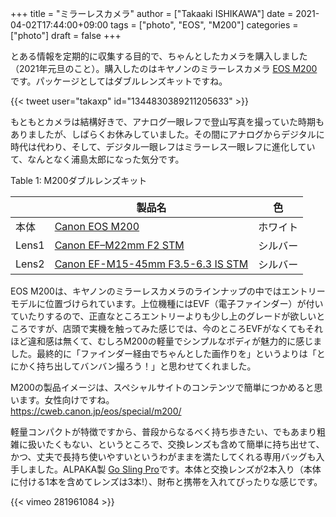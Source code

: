 +++
title = "ミラーレスカメラ"
author = ["Takaaki ISHIKAWA"]
date = 2021-04-02T17:44:00+09:00
tags = ["photo", "EOS", "M200"]
categories = ["photo"]
draft = false
+++

とある情報を定期的に収集する目的で、ちゃんとしたカメラを購入しました（2021年元旦のこと）。購入したのはキヤノンのミラーレスカメラ [EOS M200](https://cweb.canon.jp/eos/lineup/m200/) です。パッケージとしてはダブルレンズキットですね。  

{{< tweet user="takaxp" id="1344830389211205633" >}}  

もともとカメラは結構好きで、アナログ一眼レフで登山写真を撮っていた時期もありましたが、しばらくお休みしていました。その間にアナログからデジタルに時代は代わり、そして、デジタル一眼レフはミラーレス一眼レフに進化していて、なんとなく浦島太郎になった気分です。  

<div class="table-caption">
  <span class="table-number">Table 1</span>:
  M200ダブルレンズキット
</div>

|       | 製品名                                                                                                      | 色   |
|-------|----------------------------------------------------------------------------------------------------------|-----|
| 本体  | [Canon EOS M200](https://cweb.canon.jp/eos/lineup/m200/spec.html)                                           | ホワイト |
| Lens1 | [Canon EF–M22mm F2 STM](https://cweb.canon.jp/ef/lineup/ef-m/ef-m22-f2stm/spec.html)                        | シルバー |
| Lens2 | [Canon EF-M15-45mm F3.5-6.3 IS STM](https://cweb.canon.jp/ef/lineup/ef-m/ef-m15-45-f35-63-is-stm/spec.html) | シルバー |

EOS M200は、キヤノンのミラーレスカメラのラインナップの中ではエントリーモデルに位置づけられています。上位機種にはEVF（電子ファインダー）が付いていたりするので、正直なところエントリーよりも少し上のグレードが欲しいところですが、店頭で実機を触ってみた感じでは、今のところEVFがなくてもそれほど違和感は無くて、むしろM200の軽量でシンプルなボディが魅力的に感じました。最終的に「ファインダー経由でちゃんとした画作りを」というよりは「とにかく持ち出してバンバン撮ろう！」と思わせてくれました。  

M200の製品イメージは、スペシャルサイトのコンテンツで簡単につかめると思います。女性向けですね。  
<https://cweb.canon.jp/eos/special/m200/>  

軽量コンパクトが特徴ですから、普段からなるべく持ち歩きたい、でもあまり粗雑に扱いたくもない、というところで、交換レンズも含めて簡単に持ち出せて、かつ、丈夫で長持ち使いやすいというわがままを満たしてくれる専用バッグも入手しました。ALPAKA製 [Go Sling Pro](https://tyomac.com/GoSlingPro/)です。本体と交換レンズが2本入り（本体に付ける1本を含めてレンズは3本!）、財布と携帯を入れてぴったりな感じです。  

{{< vimeo 281961084 >}}